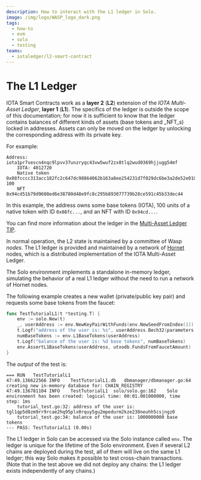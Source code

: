 ```yaml
---
description: How to interact with the L1 ledger in Solo.
image: /img/logo/WASP_logo_dark.png
tags:
  - how-to
  - evm
  - solo
  - testing
teams:
  - iotaledger/l2-smart-contract
---
```


# The L1 Ledger

IOTA Smart Contracts work as a **layer 2** (**L2**) extension of the _IOTA Multi-Asset Ledger_, **layer 1** (**L1**).
The specifics of the ledger is outside the scope of this documentation; for now it is sufficient to know that the ledger
contains balances of different kinds of assets (base tokens and _NFT_s) locked in addresses.
Assets can only be moved on the ledger by unlocking the corresponding address with its private key.

For example:

```log
Address: iota1pr7vescn4nqc9lpvv37unzryqc43vw5wuf2zx8tlq2wud0369hjjugg54mf
    IOTA: 4012720
	Native token 0x08fcccc313acc182fc2c647dc98864062b163a8ee254231d7f029dc6be3a2de52e0100000000: 100
	NFT 0x94cd51b79d9608ed6e38780d48e9fc8c295b893077739b28ce591c45b33dec44
```

In this example, the address owns some base tokens (IOTA), 100 units of a native token with ID `0x08fc...`, and an NFT
with ID `0x94cd...`.

You can find more information about the ledger in the
[Multi-Asset Ledger TIP](https://github.com/lzpap/tips/blob/master/tips/TIP-0018/tip-0018.md).

In normal operation, the L2 state is maintained by a committee of Wasp _nodes_. The L1 ledger is provided and
maintained by a network of [Hornet](https://github.com/iotaledger/hornet) nodes, which is a distributed implementation
of the IOTA Multi-Asset Ledger.

The Solo environment implements a standalone in-memory ledger, simulating the behavior of a real L1 ledger without the
need to run a network of Hornet nodes.

The following example creates a new wallet (private/public key pair) and requests some base tokens from the faucet:

```go
func TestTutorialL1(t *testing.T) {
	env := solo.New(t)
	_, userAddress := env.NewKeyPairWithFunds(env.NewSeedFromIndex(1))
	t.Logf("address of the user is: %s", userAddress.Bech32(parameters.L1.Protocol.Bech32HRP))
	numBaseTokens := env.L1BaseTokens(userAddress)
	t.Logf("balance of the user is: %d base tokens", numBaseTokens)
	env.AssertL1BaseTokens(userAddress, utxodb.FundsFromFaucetAmount)
}
```

The _output_ of the test is:

```log
=== RUN   TestTutorialL1
47:49.136622566	INFO	TestTutorialL1.db	dbmanager/dbmanager.go:64	creating new in-memory database for: CHAIN_REGISTRY
47:49.136781104	INFO	TestTutorialL1	solo/solo.go:162	Solo environment has been created: logical time: 00:01.001000000, time step: 1ms
    tutorial_test.go:32: address of the user is: tgl1qp5d8zm9rr9rcae2hq95plx0rquy5gu2mpedurm2kze238neuhh5csjngz0
    tutorial_test.go:34: balance of the user is: 1000000000 base tokens
--- PASS: TestTutorialL1 (0.00s)
```

The L1 ledger in Solo can be accessed via the Solo instance called `env`.
The ledger is unique for the lifetime of the Solo environment.
Even if several L2 chains are deployed during the test, all of them will live on the same L1 ledger; this way Solo makes
it possible to test cross-chain transactions.
(Note that in the test above we did not deploy any chains: the L1 ledger exists independently of any chains.)
